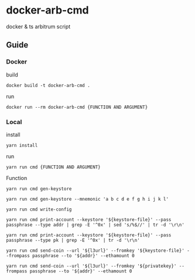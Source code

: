 # docker-arb-cmd

docker & ts arbitrum script

## Guide

### Docker

build

```shell
docker build -t docker-arb-cmd .
```

run

```shell
docker run --rm docker-arb-cmd {FUNCTION AND ARGUMENT}
```

### Local

install

```shell
yarn install
```

run

```shell
yarn run cmd {FUNCTION AND ARGUMENT}
```

Function

```shell
yarn run cmd gen-keystore

yarn run cmd gen-keystore --mnemonic 'a b c d e f g h i j k l'

yarn run cmd write-config

yarn run cmd print-account --keystore '${keystore-file}' --pass passphrase --type addr | grep -E '^0x' | sed 's/%$//' | tr -d '\r\n'

yarn run cmd print-account --keystore '${keystore-file}' --pass passphrase --type pk | grep -E '^0x' | tr -d '\r\n'

yarn run cmd send-coin --url '${l3url}' --fromkey '${keystore-file}' --frompass passphrase --to '${addr}' --ethamount 0

yarn run cmd send-coin --url '${l3url}' --fromkey '${privatekey}' --frompass passphrase --to '${addr}' --ethamount 0
```
